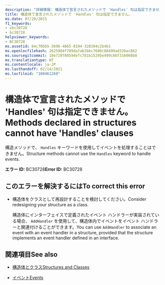 ```yaml
---
description: "詳細情報: 構造体で宣言されたメソッドで 'Handles' 句は指定できません"
title: 構造体で宣言されたメソッドで 'Handles' 句は指定できません。
ms.date: 07/20/2015
f1_keywords:
- vbc30728
- bc30728
helpviewer_keywords:
- BC30728
ms.assetid: 64c70bb5-3696-4865-8194-328394c2b4b1
ms.openlocfilehash: 2625904f709dafab2bbc7680c88499ad326ac862
ms.sourcegitcommit: 10e719780594efc781b15295e499c66f316068b8
ms.translationtype: HT
ms.contentlocale: ja-JP
ms.lasthandoff: 02/14/2021
ms.locfileid: "100461269"
---
```

# <a name="methods-declared-in-structures-cannot-have-handles-clauses"></a><span data-ttu-id="675eb-103">構造体で宣言されたメソッドで 'Handles' 句は指定できません。</span><span class="sxs-lookup"><span data-stu-id="675eb-103">Methods declared in structures cannot have 'Handles' clauses</span></span>

<span data-ttu-id="675eb-104">構造メソッドで、 `Handles` キーワードを使用してイベントを処理することはできません。</span><span class="sxs-lookup"><span data-stu-id="675eb-104">Structure methods cannot use the `Handles` keyword to handle events.</span></span>  
  
 <span data-ttu-id="675eb-105">**エラー ID:** BC30728</span><span class="sxs-lookup"><span data-stu-id="675eb-105">**Error ID:** BC30728</span></span>  
  
## <a name="to-correct-this-error"></a><span data-ttu-id="675eb-106">このエラーを解決するには</span><span class="sxs-lookup"><span data-stu-id="675eb-106">To correct this error</span></span>  
  
- <span data-ttu-id="675eb-107">構造体をクラスとして再設計することを検討してください。</span><span class="sxs-lookup"><span data-stu-id="675eb-107">Consider redesigning your structure as a class.</span></span>  
  
     <span data-ttu-id="675eb-108">構造体にインターフェイスで定義されたイベント ハンドラーが実装されている場合、 `AddHandler` を使用して、構造体内でイベントをイベント ハンドラーと関連付けることができます。</span><span class="sxs-lookup"><span data-stu-id="675eb-108">You can use `AddHandler` to associate an event with an event handler in a structure, provided that the structure implements an event handler defined in an interface.</span></span>  
  
## <a name="see-also"></a><span data-ttu-id="675eb-109">関連項目</span><span class="sxs-lookup"><span data-stu-id="675eb-109">See also</span></span>

- [<span data-ttu-id="675eb-110">構造体とクラス</span><span class="sxs-lookup"><span data-stu-id="675eb-110">Structures and Classes</span></span>](../programming-guide/language-features/data-types/structures-and-classes.md)

- [<span data-ttu-id="675eb-111">イベント</span><span class="sxs-lookup"><span data-stu-id="675eb-111">Events</span></span>](../programming-guide/language-features/events/index.md)
